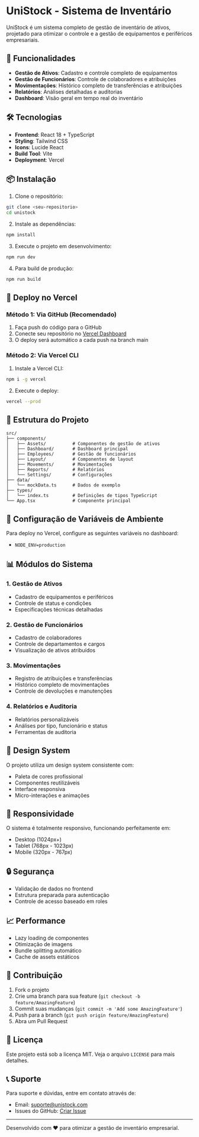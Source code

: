 # UniStock - Sistema de Inventário

UniStock é um sistema completo de gestão de inventário de ativos, projetado para otimizar o controle e a gestão de equipamentos e periféricos empresariais.

## 🚀 Funcionalidades

- **Gestão de Ativos**: Cadastro e controle completo de equipamentos
- **Gestão de Funcionários**: Controle de colaboradores e atribuições
- **Movimentações**: Histórico completo de transferências e atribuições
- **Relatórios**: Análises detalhadas e auditorias
- **Dashboard**: Visão geral em tempo real do inventário

## 🛠️ Tecnologias

- **Frontend**: React 18 + TypeScript
- **Styling**: Tailwind CSS
- **Icons**: Lucide React
- **Build Tool**: Vite
- **Deployment**: Vercel

## 📦 Instalação

1. Clone o repositório:
```bash
git clone <seu-repositorio>
cd unistock
```

2. Instale as dependências:
```bash
npm install
```

3. Execute o projeto em desenvolvimento:
```bash
npm run dev
```

4. Para build de produção:
```bash
npm run build
```

## 🚀 Deploy no Vercel

### Método 1: Via GitHub (Recomendado)

1. Faça push do código para o GitHub
2. Conecte seu repositório no [Vercel Dashboard](https://vercel.com/dashboard)
3. O deploy será automático a cada push na branch main

### Método 2: Via Vercel CLI

1. Instale a Vercel CLI:
```bash
npm i -g vercel
```

2. Execute o deploy:
```bash
vercel --prod
```

## 📁 Estrutura do Projeto

```
src/
├── components/
│   ├── Assets/          # Componentes de gestão de ativos
│   ├── Dashboard/       # Dashboard principal
│   ├── Employees/       # Gestão de funcionários
│   ├── Layout/          # Componentes de layout
│   ├── Movements/       # Movimentações
│   ├── Reports/         # Relatórios
│   └── Settings/        # Configurações
├── data/
│   └── mockData.ts      # Dados de exemplo
├── types/
│   └── index.ts         # Definições de tipos TypeScript
└── App.tsx              # Componente principal
```

## 🔧 Configuração de Variáveis de Ambiente

Para deploy no Vercel, configure as seguintes variáveis no dashboard:

- `NODE_ENV=production`

## 📊 Módulos do Sistema

### 1. Gestão de Ativos
- Cadastro de equipamentos e periféricos
- Controle de status e condições
- Especificações técnicas detalhadas

### 2. Gestão de Funcionários
- Cadastro de colaboradores
- Controle de departamentos e cargos
- Visualização de ativos atribuídos

### 3. Movimentações
- Registro de atribuições e transferências
- Histórico completo de movimentações
- Controle de devoluções e manutenções

### 4. Relatórios e Auditoria
- Relatórios personalizáveis
- Análises por tipo, funcionário e status
- Ferramentas de auditoria

## 🎨 Design System

O projeto utiliza um design system consistente com:
- Paleta de cores profissional
- Componentes reutilizáveis
- Interface responsiva
- Micro-interações e animações

## 📱 Responsividade

O sistema é totalmente responsivo, funcionando perfeitamente em:
- Desktop (1024px+)
- Tablet (768px - 1023px)
- Mobile (320px - 767px)

## 🔒 Segurança

- Validação de dados no frontend
- Estrutura preparada para autenticação
- Controle de acesso baseado em roles

## 📈 Performance

- Lazy loading de componentes
- Otimização de imagens
- Bundle splitting automático
- Cache de assets estáticos

## 🤝 Contribuição

1. Fork o projeto
2. Crie uma branch para sua feature (`git checkout -b feature/AmazingFeature`)
3. Commit suas mudanças (`git commit -m 'Add some AmazingFeature'`)
4. Push para a branch (`git push origin feature/AmazingFeature`)
5. Abra um Pull Request

## 📄 Licença

Este projeto está sob a licença MIT. Veja o arquivo `LICENSE` para mais detalhes.

## 📞 Suporte

Para suporte e dúvidas, entre em contato através de:
- Email: suporte@unistock.com
- Issues do GitHub: [Criar Issue](../../issues)

---

Desenvolvido com ❤️ para otimizar a gestão de inventário empresarial.